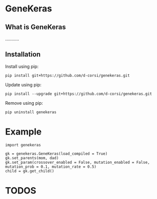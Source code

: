 # GeneKeras

## What is GeneKeras
...........

## Installation
Install using pip:
```
pip install git+https://github.com/d-corsi/genekeras.git
```
Update using pip:
```
pip install --upgrade git+https://github.com/d-corsi/genekeras.git
```
Remove using pip:
```
pip uninstall genekeras
```

# Example

```
import genekeras

gk = genekeras.GeneKeras(load_compiled = True)
gk.set_parents(mom, dad)
gk.set_param(crossover_enabled = False, mutation_enabled = False, mutation_prob = 0.1, mutation_rate = 0.5)
child = gk.get_child()
```

# TODOS
